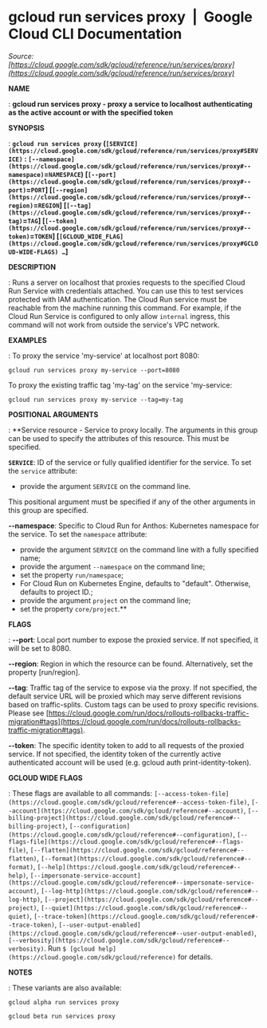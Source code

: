 # gcloud run services proxy  |  Google Cloud CLI Documentation

*Source: [https://cloud.google.com/sdk/gcloud/reference/run/services/proxy](https://cloud.google.com/sdk/gcloud/reference/run/services/proxy)*

**NAME**

: **gcloud run services proxy - proxy a service to localhost authenticating as the active account or with the specified token**

**SYNOPSIS**

: **`gcloud run services proxy` (`[SERVICE](https://cloud.google.com/sdk/gcloud/reference/run/services/proxy#SERVICE)` : `[--namespace](https://cloud.google.com/sdk/gcloud/reference/run/services/proxy#--namespace)`=`NAMESPACE`) [`[--port](https://cloud.google.com/sdk/gcloud/reference/run/services/proxy#--port)`=`PORT`] [`[--region](https://cloud.google.com/sdk/gcloud/reference/run/services/proxy#--region)`=`REGION`] [`[--tag](https://cloud.google.com/sdk/gcloud/reference/run/services/proxy#--tag)`=`TAG`] [`[--token](https://cloud.google.com/sdk/gcloud/reference/run/services/proxy#--token)`=`TOKEN`] [`[GCLOUD_WIDE_FLAG](https://cloud.google.com/sdk/gcloud/reference/run/services/proxy#GCLOUD-WIDE-FLAGS) …`]**

**DESCRIPTION**

: Runs a server on localhost that proxies requests to the specified Cloud Run
Service with credentials attached.
You can use this to test services protected with IAM authentication.
The Cloud Run service must be reachable from the machine running this command.
For example, if the Cloud Run Service is configured to only allow
`internal` ingress, this command will not work from outside the
service's VPC network.

**EXAMPLES**

: To proxy the service 'my-service' at localhost port 8080:

```
gcloud run services proxy my-service --port=8080
```

To proxy the existing traffic tag 'my-tag' on the service 'my-service:

```
gcloud run services proxy my-service --tag=my-tag
```

**POSITIONAL ARGUMENTS**

: **Service resource - Service to proxy locally. The arguments in this group can be
used to specify the attributes of this resource.
This must be specified.

**`SERVICE`**:
ID of the service or fully qualified identifier for the service.
To set the `service` attribute:

- provide the argument `SERVICE` on the command line.

This positional argument must be specified if any of the other arguments in this
group are specified.

**--namespace**:
Specific to Cloud Run for Anthos: Kubernetes namespace for the service.
To set the `namespace` attribute:

- provide the argument `SERVICE` on the command line with a fully
specified name;
- provide the argument `--namespace` on the command line;
- set the property `run/namespace`;
- For Cloud Run on Kubernetes Engine, defaults to "default". Otherwise, defaults
to project ID.;
- provide the argument `project` on the command line;
- set the property `core/project`.**

**FLAGS**

: **--port**:
Local port number to expose the proxied service. If not specified, it will be
set to 8080.

**--region**:
Region in which the resource can be found. Alternatively, set the property
[run/region].

**--tag**:
Traffic tag of the service to expose via the proxy. If not specified, the
default service URL will be proxied which may serve different revisions based on
traffic-splits. Custom tags can be used to proxy specific revisions. Please see
[https://cloud.google.com/run/docs/rollouts-rollbacks-traffic-migration#tags](https://cloud.google.com/run/docs/rollouts-rollbacks-traffic-migration#tags).

**--token**:
The specific identity token to add to all requests of the proxied service. If
not specified, the identity token of the currently active authenticated account
will be used (e.g. gcloud auth print-identity-token).

**GCLOUD WIDE FLAGS**

: These flags are available to all commands: `[--access-token-file](https://cloud.google.com/sdk/gcloud/reference#--access-token-file)`,
`[--account](https://cloud.google.com/sdk/gcloud/reference#--account)`, `[--billing-project](https://cloud.google.com/sdk/gcloud/reference#--billing-project)`,
`[--configuration](https://cloud.google.com/sdk/gcloud/reference#--configuration)`,
`[--flags-file](https://cloud.google.com/sdk/gcloud/reference#--flags-file)`,
`[--flatten](https://cloud.google.com/sdk/gcloud/reference#--flatten)`, `[--format](https://cloud.google.com/sdk/gcloud/reference#--format)`, `[--help](https://cloud.google.com/sdk/gcloud/reference#--help)`, `[--impersonate-service-account](https://cloud.google.com/sdk/gcloud/reference#--impersonate-service-account)`,
`[--log-http](https://cloud.google.com/sdk/gcloud/reference#--log-http)`,
`[--project](https://cloud.google.com/sdk/gcloud/reference#--project)`, `[--quiet](https://cloud.google.com/sdk/gcloud/reference#--quiet)`, `[--trace-token](https://cloud.google.com/sdk/gcloud/reference#--trace-token)`, `[--user-output-enabled](https://cloud.google.com/sdk/gcloud/reference#--user-output-enabled)`,
`[--verbosity](https://cloud.google.com/sdk/gcloud/reference#--verbosity)`.
Run `$ [gcloud help](https://cloud.google.com/sdk/gcloud/reference)` for details.

**NOTES**

: These variants are also available:

```
gcloud alpha run services proxy
```

```
gcloud beta run services proxy
```
